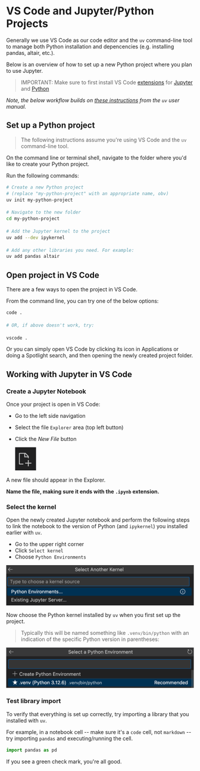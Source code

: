 
# VS Code and Jupyter/Python Projects

Generally we use VS Code as our code editor and the `uv` command-line tool to manage both Python installation and depencencies (e.g. installing pandas, altair, etc.).

Below is an overview of how to set up a new Python project where you plan to use Jupyter. 

> IMPORTANT: Make sure to first install VS Code [extensions](https://code.visualstudio.com/docs/editor/extension-marketplace) for [Jupyter](https://marketplace.visualstudio.com/items?itemName=ms-toolsai.jupyter) and [Python](https://marketplace.visualstudio.com/items?itemName=ms-python.python)

*Note, the below workflow builds on [these instructions](https://docs.astral.sh/uv/guides/integration/jupyter/#using-jupyter-from-vs-code) from the `uv` user manual.*

## Set up a Python project

> The following instructions assume you're using VS Code and the `uv` command-line tool.

On the command line or terminal shell, navigate to the folder where
you'd like to create your Python project.

Run the following commands:

```bash
# Create a new Python project
# (replace "my-python-project" with an appropriate name, obv)
uv init my-python-project

# Navigate to the new folder
cd my-python-project

# Add the Jupyter kernel to the project
uv add --dev ipykernel

# Add any other libraries you need. For example:
uv add pandas altair
```

## Open project in VS Code

There are a few ways to open the project in VS Code. 

From the command line, you can try one of the below options:

```bash
code .

# OR, if above doesn't work, try:

vscode .
```

Or you can simply open VS Code by clicking its icon in Applications or doing a Spotlight search, and then opening the newly created project folder.


## Working with Jupyter in VS Code


### Create a Jupyter Notebook

Once your project is open in VS Code:

- Go to the left side navigation
- Select the file `Explorer` area (top left button)
- Click the *New File* button

  ![vs code new file button](../../static/vscode_new_file_button.png)

A new file should appear in the Explorer.

**Name the file, making sure it ends with the `.ipynb` extension.**

### Select the kernel

Open the newly created Jupyter notebook and perform the following steps to link the notebook to the version of Python (and  `ipykernel`) you installed earlier with `uv`.

- Go to the upper right corner
- Click `Select kernel`
- Choose `Python Environments`

![VS Code select kernel](../../static/vscode_select_kernel_py_envs.png)

Now choose the Python kernel installed by `uv` when you first set up the project. 

> Typically this will be named something like `.venv/bin/python` with an indication of the specific Python version in parentheses:

![VS Code select Python kernel](../../static/vscode_select_kernel_uv_env.png)

### Test library import

To verify that everything is set up correctly, try importing a library that you installed with `uv`. 

For example, in a notebook cell -- make sure it's a `code` cell, not `markdown` -- try importing `pandas` and executing/running the cell.

```python
import pandas as pd
```

If you see a green check mark, you're all good.